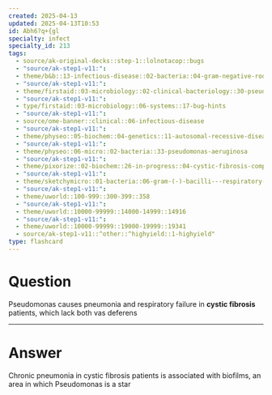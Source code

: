 ```yaml
---
created: 2025-04-13
updated: 2025-04-13T10:53
id: Abh6?q+{gl
specialty: infect
specialty_id: 213
tags:
  - source/ak-original-decks::step-1::lolnotacop::bugs
  - "source/ak-step1-v11:": 
  - theme/b&b::13-infectious-disease::02-bacteria::04-gram-negative-rods
  - "source/ak-step1-v11:": 
  - theme/firstaid::03-microbiology::02-clinical-bacteriology::30-pseudomonas-aeruginosa
  - "source/ak-step1-v11:": 
  - type/firstaid::03-microbiology::06-systems::17-bug-hints
  - "source/ak-step1-v11:": 
  - source/ome-banner::clinical::06-infectious-disease
  - "source/ak-step1-v11:": 
  - theme/physeo::05-biochem::04-genetics::11-autosomal-recessive-diseases
  - "source/ak-step1-v11:": 
  - theme/physeo::06-micro::02-bacteria::33-pseudomonas-aeruginosa
  - "source/ak-step1-v11:": 
  - theme/pixorize::02-biochem::26-in-progress::04-cystic-fibrosis-complications
  - "source/ak-step1-v11:": 
  - theme/sketchymicro::01-bacteria::06-gram-(-)-bacilli---respiratory-tract::04-pseudomonas-aeruginosa
  - "source/ak-step1-v11:": 
  - theme/uworld::100-999::300-399::358
  - "source/ak-step1-v11:": 
  - theme/uworld::10000-99999::14000-14999::14916
  - "source/ak-step1-v11:": 
  - theme/uworld::10000-99999::19000-19999::19341
  - source/ak-step1-v11::^other::^highyield::1-highyield"
type: flashcard
---
```


# Question
Pseudomonas causes pneumonia and respiratory failure in **cystic fibrosis** patients, which lack both vas deferens

---

# Answer
Chronic pneumonia in cystic fibrosis patients is associated with biofilms, an area in which Pseudomonas is a star